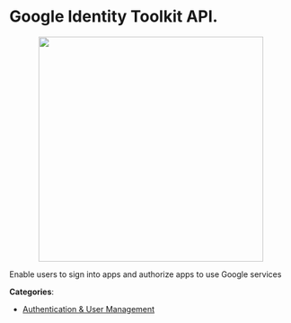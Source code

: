 # Google Identity Toolkit API.
<p align="center">
    <img width="400" src="https://raw.githubusercontent.com/apis-list/apis-list/apis/google-identity-toolkit-api/logo_256x256.png" />
</p>

Enable users to sign into apps and authorize apps to use Google services



**Categories**:
- [Authentication & User Management](https://github.com/apis-list/apis-list#authentication-and-user-management)



